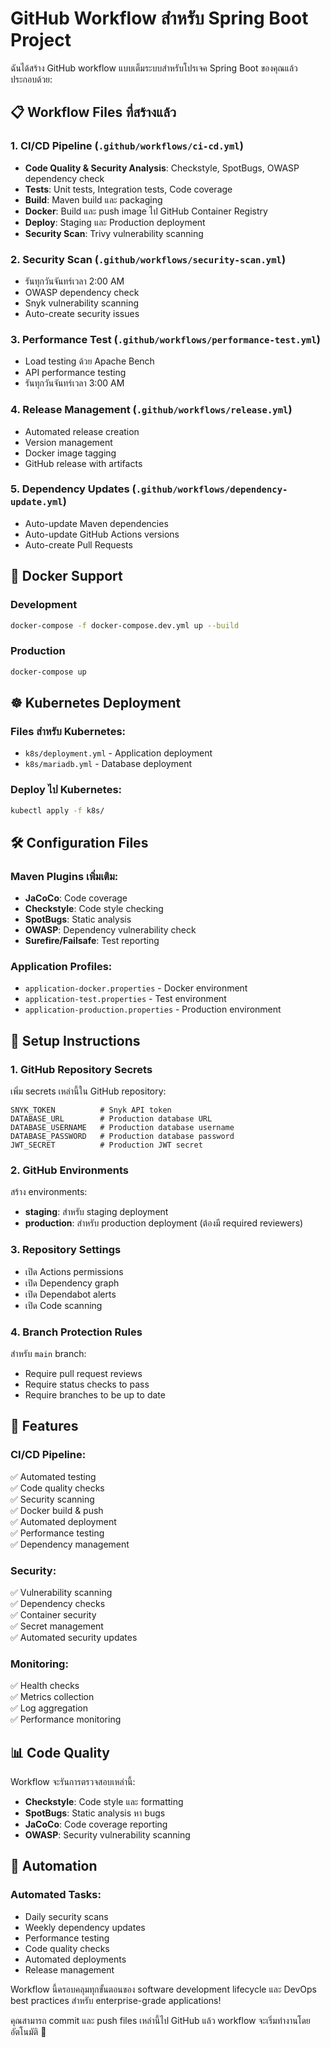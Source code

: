 # GitHub Workflow สำหรับ Spring Boot Project

ฉันได้สร้าง GitHub workflow แบบเต็มระบบสำหรับโปรเจค Spring Boot ของคุณแล้ว ประกอบด้วย:

## 📋 Workflow Files ที่สร้างแล้ว

### 1. **CI/CD Pipeline** (`.github/workflows/ci-cd.yml`)
- **Code Quality & Security Analysis**: Checkstyle, SpotBugs, OWASP dependency check
- **Tests**: Unit tests, Integration tests, Code coverage
- **Build**: Maven build และ packaging
- **Docker**: Build และ push image ไป GitHub Container Registry
- **Deploy**: Staging และ Production deployment
- **Security Scan**: Trivy vulnerability scanning

### 2. **Security Scan** (`.github/workflows/security-scan.yml`)
- รันทุกวันจันทร์เวลา 2:00 AM
- OWASP dependency check
- Snyk vulnerability scanning
- Auto-create security issues

### 3. **Performance Test** (`.github/workflows/performance-test.yml`)
- Load testing ด้วย Apache Bench
- API performance testing
- รันทุกวันจันทร์เวลา 3:00 AM

### 4. **Release Management** (`.github/workflows/release.yml`)
- Automated release creation
- Version management
- Docker image tagging
- GitHub release with artifacts

### 5. **Dependency Updates** (`.github/workflows/dependency-update.yml`)
- Auto-update Maven dependencies
- Auto-update GitHub Actions versions
- Auto-create Pull Requests

## 🐳 Docker Support

### Development
```bash
docker-compose -f docker-compose.dev.yml up --build
```

### Production
```bash
docker-compose up
```

## ☸️ Kubernetes Deployment

### Files สำหรับ Kubernetes:
- `k8s/deployment.yml` - Application deployment
- `k8s/mariadb.yml` - Database deployment

### Deploy ไป Kubernetes:
```bash
kubectl apply -f k8s/
```

## 🛠️ Configuration Files

### Maven Plugins เพิ่มเติม:
- **JaCoCo**: Code coverage
- **Checkstyle**: Code style checking
- **SpotBugs**: Static analysis
- **OWASP**: Dependency vulnerability check
- **Surefire/Failsafe**: Test reporting

### Application Profiles:
- `application-docker.properties` - Docker environment
- `application-test.properties` - Test environment  
- `application-production.properties` - Production environment

## 🔧 Setup Instructions

### 1. GitHub Repository Secrets
เพิ่ม secrets เหล่านี้ใน GitHub repository:

```
SNYK_TOKEN          # Snyk API token
DATABASE_URL        # Production database URL
DATABASE_USERNAME   # Production database username
DATABASE_PASSWORD   # Production database password
JWT_SECRET          # Production JWT secret
```

### 2. GitHub Environments
สร้าง environments:
- **staging**: สำหรับ staging deployment
- **production**: สำหรับ production deployment (ต้องมี required reviewers)

### 3. Repository Settings
- เปิด Actions permissions
- เปิด Dependency graph
- เปิด Dependabot alerts
- เปิด Code scanning

### 4. Branch Protection Rules
สำหรับ `main` branch:
- Require pull request reviews
- Require status checks to pass
- Require branches to be up to date

## 🚀 Features

### CI/CD Pipeline:
✅ Automated testing  
✅ Code quality checks  
✅ Security scanning  
✅ Docker build & push  
✅ Automated deployment  
✅ Performance testing  
✅ Dependency management  

### Security:
✅ Vulnerability scanning  
✅ Dependency checks  
✅ Container security  
✅ Secret management  
✅ Automated security updates  

### Monitoring:
✅ Health checks  
✅ Metrics collection  
✅ Log aggregation  
✅ Performance monitoring  

## 📊 Code Quality

Workflow จะรันการตรวจสอบเหล่านี้:
- **Checkstyle**: Code style และ formatting
- **SpotBugs**: Static analysis หา bugs
- **JaCoCo**: Code coverage reporting
- **OWASP**: Security vulnerability scanning

## 🔄 Automation

### Automated Tasks:
- Daily security scans
- Weekly dependency updates
- Performance testing
- Code quality checks
- Automated deployments
- Release management

Workflow นี้ครอบคลุมทุกขั้นตอนของ software development lifecycle และ DevOps best practices สำหรับ enterprise-grade applications!

คุณสามารถ commit และ push files เหล่านี้ไป GitHub แล้ว workflow จะเริ่มทำงานโดยอัตโนมัติ 🎉
